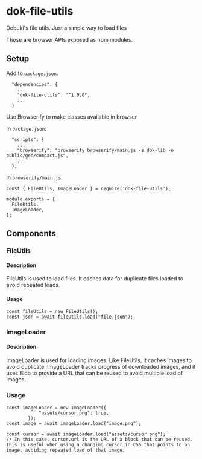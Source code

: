 # dok-file-utils
Dobuki's file utils. Just a simple way to load files

Those are browser APIs exposed as npm modules.


## Setup

Add to `package.json`:
```
  "dependencies": {
  	...
    "dok-file-utils": "^1.0.0",
    ...
  }
```


Use Browserify to make classes available in browser

In `package.json`:
```
  "scripts": {
  	...
    "browserify": "browserify browserify/main.js -s dok-lib -o public/gen/compact.js",
    ...
  },

```

In `browserify/main.js`:
```
const { FileUtils, ImageLoader } = require('dok-file-utils');

module.exports = {
  FileUtils,
  ImageLoader,
};
```

## Components

### FileUtils

#### Description
FileUtils is used to load files. It caches data for duplicate files loaded to avoid repeated loads.

#### Usage
```
const fileUtils = new FileUtils();
const json = await fileUtils.load("file.json");

```

### ImageLoader

#### Description
ImageLoader is used for loading images. Like FileUtils, it caches images to avoid duplicate. ImageLoader tracks progress of downloaded images, and it uses Blob to provide a URL that can be reused to avoid multiple load of images.

### Usage
```
const imageLoader = new ImageLoader({
			"assets/cursor.png": true,
		});
const image = await imageLoader.load("image.png");

const cursor = await imageLoader.load("assets/cursor.png");
// In this case, cursor.url is the URL of a block that can be reused. This is useful when using a changing cursor in CSS that points to an image, avoiding repeated load of that image.
```